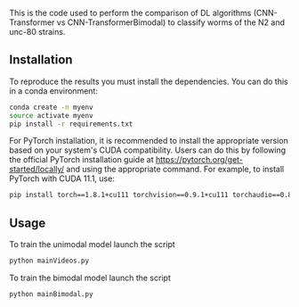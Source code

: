 This is the code used to perform the comparison of DL algorithms (CNN-Transformer vs CNN-TransformerBimodal) to classify worms of the N2 and unc-80 strains.
## Installation
To reproduce the results you must install the dependencies.
You can do this in a conda environment:
```bash
conda create -n myenv
source activate myenv
pip install -r requirements.txt
```

For PyTorch installation, it is recommended to install the appropriate version based on your system's CUDA compatibility. Users can do this by following the official PyTorch installation guide at https://pytorch.org/get-started/locally/ and using the appropriate command. For example, to install PyTorch with CUDA 11.1, use:
```bash
pip install torch==1.8.1+cu111 torchvision==0.9.1+cu111 torchaudio==0.8.1 -f https://download.pytorch.org/whl/torch_stable.html
```
## Usage
To train the unimodal model launch the script
```bash
python mainVideos.py
```

To train the bimodal model launch the script
```bash
python mainBimodal.py
```
